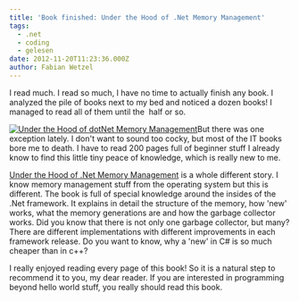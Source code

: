 ```yaml
---
title: 'Book finished: Under the Hood of .Net Memory Management'
tags:
  - .net
  - coding
  - gelesen
date: 2012-11-20T11:23:36.000Z
author: Fabian Wetzel
---
```


I read much. I read so much, I have no time to actually finish any book. I analyzed the pile of books next to my bed and noticed a dozen books! I managed to read all of them until the  half or so.

[![Under the Hood of dotNet Memory Management](Under-the-Hood-of-dotNet-Memory-Management.jpg "Under the Hood of dotNet Memory Management")](http://www.amazon.de/gp/product/1906434751/ref=as_li_ss_tl?ie=UTF8&amp;camp=1638&amp;creative=19454&amp;creativeASIN=1906434751&amp;linkCode=as2&amp;tag=fabsenetfabse-21 "Under the Hood of .Net Memory Management on Amazon")But there was one exception lately. I don't want to sound too cocky, but most of the IT books bore me to death. I have to read 200 pages full of beginner stuff I already know to find this little tiny peace of knowledge, which is really new to me.

[Under the Hood of .Net Memory Management](http://www.amazon.de/gp/product/1906434751/ref=as_li_ss_tl?ie=UTF8&amp;camp=1638&amp;creative=19454&amp;creativeASIN=1906434751&amp;linkCode=as2&amp;tag=fabsenetfabse-21 "Under the Hood of .Net Memory Management on Amazon") is a whole different story. I know memory management stuff from the operating system but this is different. The book is full of special knowledge around the insides of the .Net framework. It explains in detail the structure of the memory, how 'new' works, what the memory generations are and how the garbage collector works. Did you know that there is not only one garbage collector, but many? There are different implementations with different improvements in each framework release. Do you want to know, why a 'new' in C# is so much cheaper than in c++?

I really enjoyed reading every page of this book! So it is a natural step to recommend it to you, my dear reader. If you are interested in programming beyond hello world stuff, you really should read this book.


